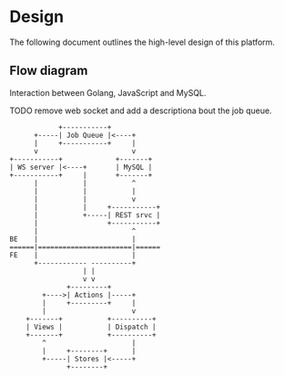 # Design

The following document outlines the high-level design of this platform.

## Flow diagram

Interaction between Golang, JavaScript and MySQL.

TODO remove web socket and add a descriptiona bout the job queue.

                +-----------+
          +-----| Job Queue |<----+
          |     +-----------+     |
          v                       v
    +-----------+             +-------+
    | WS server |<----+       | MySQL |
    +-----------+     |       +-------+
          |           |           ^
          |           |           |
          |           |           v
          |           |     +-----------+
          |           +-----| REST srvc |
          |                 +-----------+
          |                       ^
    BE    |                       |
    ======|=======================|======
    FE    |                       |
          +------------ ----------+
                      | |
                      v v
                  +---------+
            +---->| Actions |-----+
            |     +---------+     |
            |                     v
        +-------+           +----------+
        | Views |           | Dispatch |
        +-------+           +----------+
            ^                     |
            |     +--------+      |
            +-----| Stores |<-----+
                  +--------+
